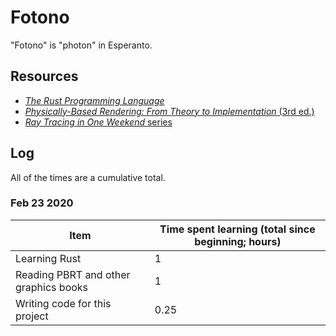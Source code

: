 # Fotono
"Fotono" is "photon" in Esperanto. 

## Resources
- [*The Rust Programming Language*](https://doc.rust-lang.org/book/)
- [*Physically-Based Rendering: From Theory to Implementation* (3rd ed.)](http://pbr-book.org/)
- [*Ray Tracing in One Weekend* series](https://raytracing.github.io/)

## Log
All of the times are a cumulative total.
### Feb 23 2020
| Item                                  | Time spent learning (total since beginning; hours) |
|---------------------------------------|----------------------------------------------------|
| Learning Rust                         | 1                                                  |
| Reading PBRT and other graphics books | 1                                                  |
| Writing code for this project         | 0.25                                               |
